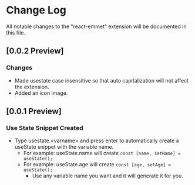 # Change Log

All notable changes to the "react-emmet" extension will be documented in this file.

## [0.0.2 Preview]

### Changes

- Made usestate case insensitive so that auto capitalization will not affect the extension.
- Added an icon image.

## [0.0.1 Preview]

### Use State Snippet Created

- Type usestate.\<varname> and press enter to automatically create a useState snippet with the variable name.
  - For example: useState.name will create <code>const [name, setName] = useState(); </code>
  - For example: useState.age will create <code>const [age, setAge] = useState(); </code>
    - Use any variable name you want and it will generate it for you.
